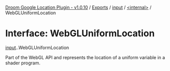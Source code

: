 [Droom Google Location Plugin - v1.0.10](../README.md) / [Exports](../modules.md) / [input](../modules/input.md) / [<internal\>](../modules/input._internal_.md) / WebGLUniformLocation

# Interface: WebGLUniformLocation

[input](../modules/input.md).[<internal>](../modules/input._internal_.md).WebGLUniformLocation

Part of the WebGL API and represents the location of a uniform variable in a shader program.
